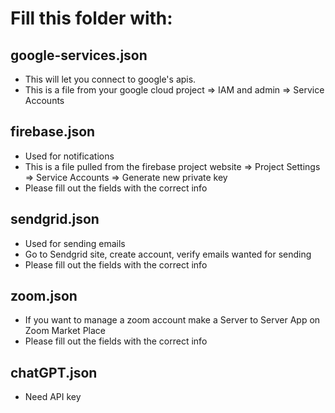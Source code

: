 # Fill this folder with:

## google-services.json

- This will let you connect to google's apis.
- This is a file from your google cloud project => IAM and admin => Service Accounts

## firebase.json

- Used for notifications
- This is a file pulled from the firebase project website => Project Settings => Service Accounts => Generate new private key
- Please fill out the fields with the correct info

## sendgrid.json

- Used for sending emails
- Go to Sendgrid site, create account, verify emails wanted for sending
- Please fill out the fields with the correct info

## zoom.json

- If you want to manage a zoom account make a Server to Server App on Zoom Market Place
- Please fill out the fields with the correct info

## chatGPT.json

- Need API key
